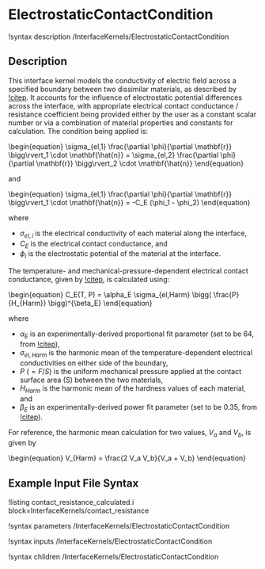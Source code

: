 # ElectrostaticContactCondition

!syntax description /InterfaceKernels/ElectrostaticContactCondition

## Description

This interface kernel models the conductivity of electric field across a specified
boundary between two dissimilar materials, as described by [!citep](cincotti2007sps).
It accounts for the influence of electrostatic potential differences across the
interface, with appropriate electrical contact conductance / resistance coefficient
being provided either by the user as a constant scalar number or via a combination
of material properties and constants for calculation. The condition being applied is:

\begin{equation}
  \sigma_{el,1} \frac{\partial \phi}{\partial \mathbf{r}} \bigg\rvert_1 \cdot \mathbf{\hat{n}} = \sigma_{el,2} \frac{\partial \phi}{\partial \mathbf{r}} \bigg\rvert_2 \cdot \mathbf{\hat{n}}
\end{equation}

and

\begin{equation}
  \sigma_{el,1} \frac{\partial \phi}{\partial \mathbf{r}} \bigg\rvert_1 \cdot \mathbf{\hat{n}} = -C_E (\phi_1 - \phi_2)
\end{equation}

where

- $\sigma_{el, i}$ is the electrical conductivity of each material along the interface,
- $C_E$ is the electrical contact conductance, and
- $\phi_i$ is the electrostatic potential of the material at the interface.

The temperature- and mechanical-pressure-dependent electrical contact conductance, given by [!citep](babu2001contactresistance), is calculated using:

\begin{equation}
  C_E(T, P) = \alpha_E \sigma_{el,Harm} \bigg( \frac{P}{H_{Harm}} \bigg)^{\beta_E}
\end{equation}

where

- $\alpha_E$ is an experimentally-derived proportional fit parameter (set to be 64, from [!citep](cincotti2007sps)),
- $\sigma_{el,Harm}$ is the harmonic mean of the temperature-dependent electrical conductivities on either side of the boundary,
- $P$ ($=F/S$) is the uniform mechanical pressure applied at the contact surface area (S) between the two materials,
- $H_{Harm}$ is the harmonic mean of the hardness values of each material, and
- $\beta_E$ is an experimentally-derived power fit parameter (set to be 0.35, from [!citep](cincotti2007sps)).

For reference, the harmonic mean calculation for two values, $V_a$ and $V_b$, is given by

\begin{equation}
  V_{Harm} = \frac{2 V_a V_b}{V_a + V_b}
\end{equation}

## Example Input File Syntax

!listing contact_resistance_calculated.i block=InterfaceKernels/contact_resistance


!syntax parameters /InterfaceKernels/ElectrostaticContactCondition

!syntax inputs /InterfaceKernels/ElectrostaticContactCondition

!syntax children /InterfaceKernels/ElectrostaticContactCondition
